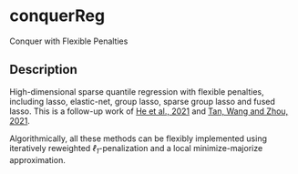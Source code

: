 # conquerReg

Conquer with Flexible Penalties

## Description

High-dimensional sparse quantile regression with flexible penalties, including lasso, elastic-net, group lasso, sparse group lasso and fused lasso.
This is a follow-up work of [He et al., 2021](https://doi.org/10.1016/j.jeconom.2021.07.010) and [Tan, Wang and Zhou, 2021](https://arxiv.org/abs/2109.05640). 

Algorithmically, all these methods can be flexibly implemented using iteratively reweighted *&ell;<sub>1</sub>*-penalization and a local minimize-majorize approximation.